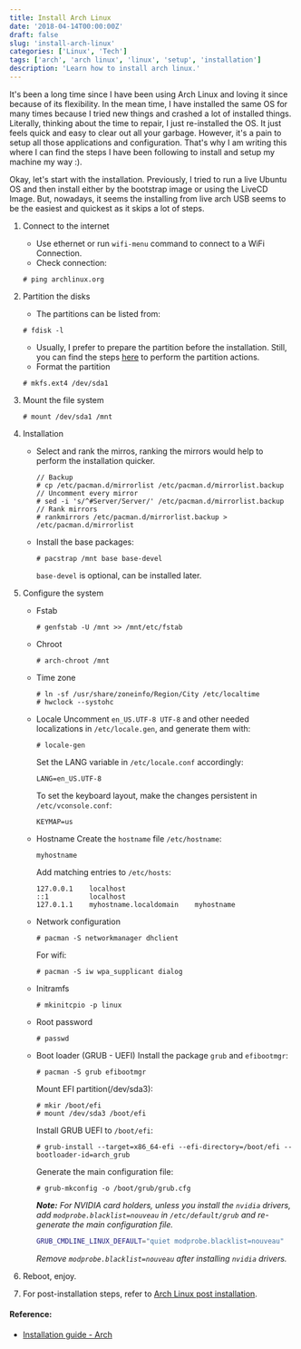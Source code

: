 ```yaml
---
title: Install Arch Linux
date: '2018-04-14T00:00:00Z'
draft: false
slug: 'install-arch-linux'
categories: ['Linux', 'Tech']
tags: ['arch', 'arch linux', 'linux', 'setup', 'installation']
description: 'Learn how to install arch linux.'
---
```


It's been a long time since I have been using Arch Linux and loving it since because of its flexibility. In the mean time, I have installed the same OS for many times because I tried new things and crashed a lot of installed things. Literally, thinking about the time to repair, I just re-installed the OS. It just feels quick and easy to clear out all your garbage. However, it's a pain to setup all those applications and configuration. That's why I am writing this where I can find the steps I have been following to install and setup my machine my way :).

Okay, let's start with the installation. Previously, I tried to run a live Ubuntu OS and then install either by the bootstrap image or using the LiveCD Image. But, nowadays, it seems the installing from live arch USB seems to be the easiest and quickest as it skips a lot of steps.

1. Connect to the internet

   - Use ethernet or run `wifi-menu` command to connect to a WiFi Connection.
   - Check connection:

   ```console
   # ping archlinux.org
   ```

2. Partition the disks

   - The partitions can be listed from:

   ```console
   # fdisk -l
   ```

   - Usually, I prefer to prepare the partition before the installation. Still, you can find the steps <a target="_blank" href="https://wiki.archlinux.org/index.php/installation_guide#Partition_the_disks">here</a> to perform the partition actions.
   - Format the partition

   ```console
   # mkfs.ext4 /dev/sda1
   ```

3. Mount the file system

   ```console
   # mount /dev/sda1 /mnt
   ```

4. Installation

   - Select and rank the mirros, ranking the mirrors would help to perform the installation quicker.
     ```console
     // Backup
     # cp /etc/pacman.d/mirrorlist /etc/pacman.d/mirrorlist.backup
     // Uncomment every mirror
     # sed -i 's/^#Server/Server/' /etc/pacman.d/mirrorlist.backup
     // Rank mirrors
     # rankmirrors /etc/pacman.d/mirrorlist.backup > /etc/pacman.d/mirrorlist
     ```
   - Install the base packages:
     ```console
     # pacstrap /mnt base base-devel
     ```
     `base-devel` is optional, can be installed later.

5. Configure the system

   - Fstab
     ```console
     # genfstab -U /mnt >> /mnt/etc/fstab
     ```
   - Chroot
     ```console
     # arch-chroot /mnt
     ```
   - Time zone
     ```console
     # ln -sf /usr/share/zoneinfo/Region/City /etc/localtime
     # hwclock --systohc
     ```
   - Locale
     Uncomment `en_US.UTF-8 UTF-8` and other needed localizations in `/etc/locale.gen`, and generate them with:
     ```console
     # locale-gen
     ```
     Set the LANG variable in `/etc/locale.conf` accordingly:
     ```console
     LANG=en_US.UTF-8
     ```
     To set the keyboard layout, make the changes persistent in `/etc/vconsole.conf`:
     ```console
     KEYMAP=us
     ```
   - Hostname
     Create the `hostname` file `/etc/hostname`:
     ```console
     myhostname
     ```
     Add matching entries to `/etc/hosts`:
     ```console
     127.0.0.1    localhost
     ::1          localhost
     127.0.1.1    myhostname.localdomain	myhostname
     ```
   - Network configuration
     ```console
     # pacman -S networkmanager dhclient
     ```
     For wifi:
     ```console
     # pacman -S iw wpa_supplicant dialog
     ```
   - Initramfs
     ```console
     # mkinitcpio -p linux
     ```
   - Root password
     ```console
     # passwd
     ```
   - Boot loader (GRUB - UEFI)
     Install the package `grub` and `efibootmgr`:

     ```console
     # pacman -S grub efibootmgr
     ```

     Mount EFI partition(/dev/sda3):

     ```console
     # mkir /boot/efi
     # mount /dev/sda3 /boot/efi
     ```

     Install GRUB UEFI to `/boot/efi`:

     ```console
     # grub-install --target=x86_64-efi --efi-directory=/boot/efi --bootloader-id=arch_grub
     ```

     Generate the main configuration file:

     ```console
     # grub-mkconfig -o /boot/grub/grub.cfg
     ```

     _**Note:** For NVIDIA card holders, unless you install the `nvidia` drivers, add `modprobe.blacklist=nouveau` in `/etc/default/grub` and re-generate the main configuration file._

     ```bash
     GRUB_CMDLINE_LINUX_DEFAULT="quiet modprobe.blacklist=nouveau"
     ```

     _Remove `modprobe.blacklist=nouveau` after installing `nvidia` drivers._

6. Reboot, enjoy.
7. For post-installation steps, refer to <a href="/posts/arch-linux-post-installation/">Arch Linux post installation</a>.

#### Reference:

- <a href="https://wiki.archlinux.org/index.php/installation_guide" target="_blank">Installation guide - Arch</a>
